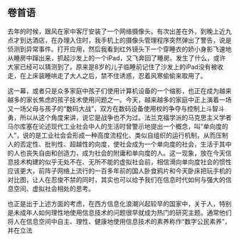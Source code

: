 ## 卷首语

去年的时候，跟风在家中客厅安装了一个网络摄像头。有次出差在外，到晚上近九点才到达酒店，在办理入住时，我手机上的摄像头管理程序突然弹出了警告，说是侦测到异常事件。打开应用，然后我看到红外镜头下一个穿睡衣的娇小身影飞速地从睡房中蹿出来，抓起沙发上的一个iPad，又飞奔回了睡房。发生了什么，或许大家已经可以猜测到了。原来是8岁的儿子临睡前记住了沙发上的iPad没有被收走，在上床装睡哄走了大人之后，禁不住诱惑，忍着风寒偷偷来取用了。

这一幕，或者只是众多家庭中孩子们使用计算机设备的一个缩影，也正在成为越来越多的家长焦虑的孩子技术使用问题之一。今天，越来越多的家庭中正上演着一场又一场父母与孩子的“数码大战”，双方在数码设备使用权的争夺与控制上斗智斗勇，所以从这个角度来讲，说它是战争也不为过。法兰克福学派的马克思主义学者马尔库塞在论述现代工业社会中人的生活时曾警示地提出一个概念，叫“单向度的人”，说的是工业社会会形成一种高度流程化、类似自组织的运行机制，从而压制人的否定性、批判性、超越性的向度，使社会成为一个单向度的社会，生活于其中的人也丧失自由和创造力，成为社会的附庸和单向度的人。这一现象，放在今天信息技术构建的似乎无处不在、无所不能的虚拟社会前，相信滑向单向度社会的惯性应该更大，前阵子网络上流行的一百多年前的国人卧食鸦片和今天卧床把玩手机的对比图，让人在忍俊不禁的同时，其实也可以给予我们在信息时代如何与强大的信息空间、虚拟社会相处的思考。

也正是出于上述方面的考虑，在西方信息化浪潮兴起较早的国家中，关于人，特别是未成年人如何理性地使用信息技术的问题很早就成为热门的研究主题。通常他们将人在信息空间中自主、理性、健康地使用信息技术的素养称作“数字公民素养”，并在立法
